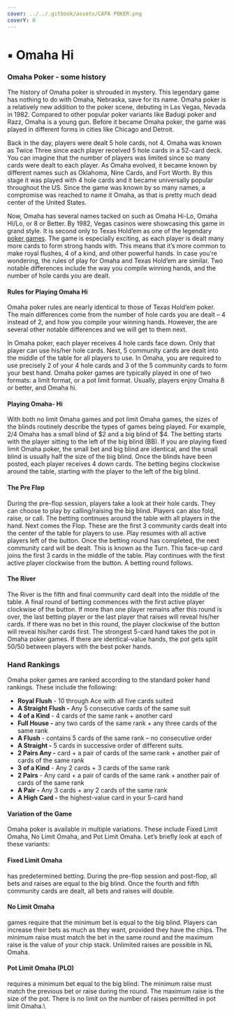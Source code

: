 ```yaml
---
cover: ../../.gitbook/assets/CAPA POKER.png
coverY: 0
---
```


# ▪ Omaha Hi

### Omaha Poker - some history

The history of Omaha poker is shrouded in mystery. This legendary game has nothing to do with Omaha, Nebraska, save for its name. Omaha poker is a relatively new addition to the poker scene, debuting in Las Vegas, Nevada in 1982. Compared to other popular poker variants like Badugi poker and Razz, Omaha is a young gun. Before it became Omaha poker, the game was played in different forms in cities like Chicago and Detroit.

Back in the day, players were dealt 5 hole cards, not 4. Omaha was known as Twice Three since each player received 5 hole cards in a 52-card deck. You can imagine that the number of players was limited since so many cards were dealt to each player. As Omaha evolved, it became known by different names such as Oklahoma, Nine Cards, and Fort Worth. By this stage it was played with 4 hole cards and it became universally popular throughout the US. Since the game was known by so many names, a compromise was reached to name it Omaha, as that is pretty much dead center of the United States.

Now, Omaha has several names tacked on such as Omaha Hi-Lo, Omaha Hi/Lo, or 8 or Better. By 1982, Vegas casinos were showcasing this game in grand style. It is second only to Texas Hold’em as one of the legendary [poker games](https://us.888poker.com/games/). The game is especially exciting, as each player is dealt many more cards to form strong hands with. This means that it’s more common to make royal flushes, 4 of a kind, and other powerful hands. In case you’re wondering, the rules of play for Omaha and Texas Hold’em are similar. Two notable differences include the way you compile winning hands, and the number of hole cards you are dealt.

#### Rules for Playing Omaha Hi

Omaha poker rules are nearly identical to those of Texas Hold’em poker. The main differences come from the number of hole cards you are dealt – 4 instead of 2, and how you compile your winning hands. However, the are several other notable differences and we will get to them next.

In Omaha poker, each player receives 4 hole cards face down. Only that player can use his/her hole cards. Next, 5 community cards are dealt into the middle of the table for all players to use. In Omaha, you are required to use precisely 2 of your 4 hole cards and 3 of the 5 community cards to form your best hand. Omaha poker games are typically played in one of two formats: a limit format, or a pot limit format. Usually, players enjoy Omaha 8 or better, and Omaha hi.

#### Playing Omaha- Hi

With both no limit Omaha games and pot limit Omaha games, the sizes of the blinds routinely describe the types of games being played. For example, $2/$4 Omaha has a small blind of $2 and a big blind of $4. The betting starts with the player sitting to the left of the big blind (BB). If you are playing fixed limit Omaha poker, the small bet and big blind are identical, and the small blind is usually half the size of the big blind. Once the blinds have been posted, each player receives 4 down cards. The betting begins clockwise around the table, starting with the player to the left of the big blind.

#### The Pre Flop

During the pre-flop session, players take a look at their hole cards. They can choose to play by calling/raising the big blind. Players can also fold, raise, or call. The betting continues around the table with all players in the hand. Next comes the Flop. These are the first 3 community cards dealt into the center of the table for players to use. Play resumes with all active players left of the button. Once the betting round has completed, the next community card will be dealt. This is known as the Turn. This face-up card joins the first 3 cards in the middle of the table. Play continues with the first active player clockwise from the button. A betting round follows.

#### The River

The River is the fifth and final community card dealt into the middle of the table. A final round of betting commences with the first active player clockwise of the button. If more than one player remains after this round is over, the last betting player or the last player that raises will reveal his/her cards. If there was no bet in this round, the player clockwise of the button will reveal his/her cards first. The strongest 5-card hand takes the pot in Omaha poker games. If there are identical-value hands, the pot gets split 50/50 between players with the best poker hands.

### Hand Rankings

Omaha poker games are ranked according to the standard poker hand rankings. These include the following:

* **Royal Flush** - 10 through Ace with all five cards suited
* **A Straight Flush -** Any 5 consecutive cards of the same suit
* **4 of a Kind** - 4 cards of the same rank + another card
* **Full House -**  any two cards of the same rank + any three cards of the same rank
* **A Flush** - contains 5 cards of the same rank – no consecutive order
* **A Straight -** 5 cards in successive order of different suits.
* **2 Pairs Any -** card + a pair of cards of the same rank + another pair of cards of the same rank
* **3 of a Kind** - Any 2 cards + 3 cards of the same rank
* **2 Pairs** -  Any card + a pair of cards of the same rank + another pair of cards of the same rank
* **A Pair -**  Any 3 cards + any 2 cards of the same rank
* **A High Card -**  the highest-value card in your 5-card hand

#### Variation of the Game

Omaha poker is available in multiple variations. These include Fixed Limit Omaha, No Limit Omaha, and Pot Limit Omaha. Let’s briefly look at each of these variants:

#### Fixed Limit Omaha

has predetermined betting. During the pre-flop session and post-flop, all bets and raises are equal to the big blind. Once the fourth and fifth community cards are dealt, all bets and raises will double.

#### No Limit Omaha

games require that the minimum bet is equal to the big blind. Players can increase their bets as much as they want, provided they have the chips. The minimum raise must match the bet in the same round and the maximum raise is the value of your chip stack. Unlimited raises are possible in NL Omaha.

#### Pot Limit Omaha (PLO)

requires a minimum bet equal to the big blind. The minimum raise must match the previous bet or raise during the round. The maximum raise is the size of the pot. There is no limit on the number of raises permitted in pot limit Omaha.\
